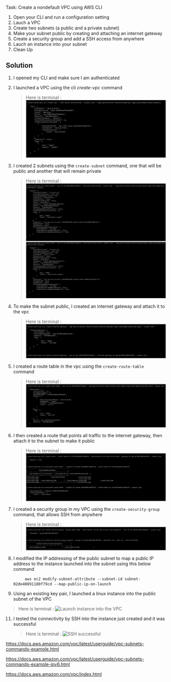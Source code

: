Task: Create a nondefault VPC using AWS CLI

1. Open your CLI and run a configuration setting
2. Lauch a VPC 
3. Create two subnets (a public and a private subnet)
4. Make your subnet public by creating and attaching an internet gateway
5. Create a security group and add a SSH access from anywhere
6. Lauch an instance into your subnet 
7. Clean Up


## Solution
1. I opened my CLI and make sure I am authenticated
2. I launched a VPC using the cli *create-vpc* command

    > Here is terminal :
    ![Create a VPC on CLI](Images/createvpc.PNG) 

3. I created 2 subnets using the `create-subnet` command, one that will be public and another that will remain private
   
   > Here is terminal :
    ![Public Subnet](Images/createsubnet1.PNG) 
    ![Private Subnet](Images/createsubnet2.PNG) 

4. To make the subnet public, I created an internet gateway and attach it to the vpc
   
   > Here is terminal :
    ![Create an Internet Gateway and attach it to the vpc](Images/createigwandattach.PNG) 

5. I created a route table in the vpc using the `create-route-table` command
   
   > Here is terminal :
    ![Create a route table in the vpc ](Images/createroutetable.PNG) 

6. I then created a route that points all traffic to the internet gateway, then attach it to the subnet to make it public
   
   > Here is terminal :
    ![Create a Route and attach it to subnet](Images/createrouteandattachtosubnet.PNG) 

7. I created a security group in my VPC using the `create-security-group` command, that allows SSH from anywhere
   
   > Here is terminal :
    ![Create a security group](Images/securitygroup.PNG) 

8. I modified the IP addressing of the public subnet to map a public IP address to the instance launched into the subnet using this below command
   
   ```
        aws ec2 modify-subnet-attribute --subnet-id subnet-02de40891180f79cd --map-public-ip-on-launch
    ```

9.  Using an existing key pair, I launched a linux instance into the public subnet of the VPC 
   
   > Here is terminal :
    ![Launch instance into the VPC](Images/createinstance.PNG) 

11. I tested the connectivity by SSH into the instance just created and it was successful

    > Here is terminal :
    ![SSH successful](Images/sshsuccesful.PNG) 

https://docs.aws.amazon.com/vpc/latest/userguide/vpc-subnets-commands-example.html

https://docs.aws.amazon.com/vpc/latest/userguide/vpc-subnets-commands-example-ipv6.html

https://docs.aws.amazon.com/vpc/index.html